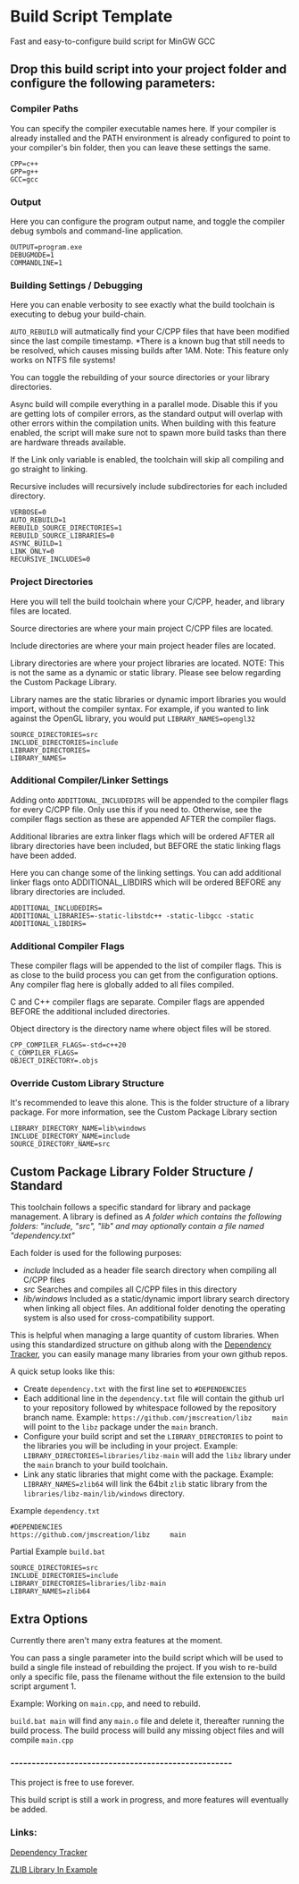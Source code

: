 # Build Script Template
Fast and easy-to-configure build script for MinGW GCC


## Drop this build script into your project folder and configure the following parameters:

### Compiler Paths
You can specify the compiler executable names here. If your compiler is already installed and the PATH environment is already configured to point to your compiler's bin folder, then you can leave these settings the same.
```
CPP=c++
GPP=g++
GCC=gcc
```

### Output
Here you can configure the program output name, and toggle the compiler debug symbols and command-line application.
```
OUTPUT=program.exe
DEBUGMODE=1
COMMANDLINE=1
```

### Building Settings / Debugging
Here you can enable verbosity to see exactly what the build toolchain is executing to debug your build-chain.

`AUTO_REBUILD` will autmatically find your C/CPP files that have been modified since the last compile timestamp. *There is a known bug that still needs to be resolved, which causes missing builds after 1AM.
Note: This feature only works on NTFS file systems!

You can toggle the rebuilding of your source directories or your library directories.

Async build will compile everything in a parallel mode. Disable this if you are getting lots of compiler errors, as the standard output will overlap with other errors within the compilation units. When building with this feature enabled, the script will make sure not to spawn more build tasks than there are hardware threads available.

If the Link only variable is enabled, the toolchain will skip all compiling and go straight to linking.

Recursive includes will recursively include subdirectories for each included directory.

```
VERBOSE=0
AUTO_REBUILD=1
REBUILD_SOURCE_DIRECTORIES=1
REBUILD_SOURCE_LIBRARIES=0
ASYNC_BUILD=1
LINK_ONLY=0
RECURSIVE_INCLUDES=0
```

### Project Directories
Here you will tell the build toolchain where your C/CPP, header, and library files are located.

Source directories are where your main project C/CPP files are located.

Include directories are where your main project header files are located.

Library directories are where your project libraries are located. NOTE: This is not the same as a dynamic or static library. Please see below regarding the Custom Package Library.

Library names are the static libraries or dynamic import libraries you would import, without the compiler syntax. For example, if you wanted to link against the OpenGL library, you would put `LIBRARY_NAMES=opengl32`

```
SOURCE_DIRECTORIES=src
INCLUDE_DIRECTORIES=include
LIBRARY_DIRECTORIES=
LIBRARY_NAMES=
```

### Additional Compiler/Linker Settings
Adding onto `ADDITIONAL_INCLUDEDIRS` will be appended to the compiler flags for every C/CPP file. Only use this if you need to. Otherwise, see the compiler flags section as these are appended AFTER the compiler flags.

Additional libraries are extra linker flags which will be ordered AFTER all library directories have been included, but BEFORE the static linking flags have been added.

Here you can change some of the linking settings. You can add additional linker flags onto ADDITIONAL_LIBDIRS which will be ordered BEFORE any library directories are included.
```
ADDITIONAL_INCLUDEDIRS=
ADDITIONAL_LIBRARIES=-static-libstdc++ -static-libgcc -static
ADDITIONAL_LIBDIRS=
```

### Additional Compiler Flags
These compiler flags will be appended to the list of compiler flags. This is as close to the build process you can get from the configuration options. Any compiler flag here is globally added to all files compiled.

C and C++ compiler flags are separate. Compiler flags are appended BEFORE the additional included directories.

Object directory is the directory name where object files will be stored.

```
CPP_COMPILER_FLAGS=-std=c++20
C_COMPILER_FLAGS=
OBJECT_DIRECTORY=.objs
```

### Override Custom Library Structure
It's recommended to leave this alone. This is the folder structure of a library package. For more information, see the Custom Package Library section
```
LIBRARY_DIRECTORY_NAME=lib\windows
INCLUDE_DIRECTORY_NAME=include
SOURCE_DIRECTORY_NAME=src
```


## Custom Package Library Folder Structure / Standard

This toolchain follows a specific standard for library and package management.
A library is defined as *A folder which contains the following folders: "include, "src", "lib" and may optionally contain a file named "dependency.txt"*

Each folder is used for the following purposes:
- _include_ Included as a header file search directory when compiling all C/CPP files
- _src_ Searches and compiles all C/CPP files in this directory
- _lib/windows_ Included as a static/dynamic import library search directory when linking all object files. An additional folder denoting the operating system is also used for cross-compatibility support.


This is helpful when managing a large quantity of custom libraries. When using this standardized structure on github along with the [Dependency Tracker](https://github.com/jmscreation/dependency-tracker), you can easily manage many libraries from your own github repos.

A quick setup looks like this:

- Create `dependency.txt` with the first line set to `#DEPENDENCIES`
- Each additional line in the `dependency.txt` file will contain the github url to your repository followed by whitespace followed by the repository branch name. Example: `https://github.com/jmscreation/libz		main` will point to the `libz` package under the `main` branch.
- Configure your build script and set the `LIBRARY_DIRECTORIES` to point to the libraries you will be including in your project. Example: `LIBRARY_DIRECTORIES=libraries/libz-main` will add the `libz` library under the `main` branch to your build toolchain.
- Link any static libraries that might come with the package. Example: `LIBRARY_NAMES=zlib64` will link the 64bit `zlib` static library from the `libraries/libz-main/lib/windows` directory.

Example `dependency.txt`
```
#DEPENDENCIES
https://github.com/jmscreation/libz		main
```
Partial Example `build.bat`
```
SOURCE_DIRECTORIES=src
INCLUDE_DIRECTORIES=include
LIBRARY_DIRECTORIES=libraries/libz-main
LIBRARY_NAMES=zlib64
```

## Extra Options

Currently there aren't many extra features at the moment.

You can pass a single parameter into the build script which will be used to build a single file instead of rebuilding the project.
If you wish to re-build only a specific file, pass the filename without the file extension to the build script argument 1.

Example:
Working on `main.cpp`, and need to rebuild.

`build.bat main` will find any `main.o` file and delete it, thereafter running the build process. The build process will build any missing object files and will compile `main.cpp`

### ----------------------------------------------------

This project is free to use forever.

This build script is still a work in progress, and more features will eventually be added.

### Links:

[Dependency Tracker](https://github.com/jmscreation/dependency-tracker)

[ZLIB Library In Example](https://github.com/jmscreation/libz)
